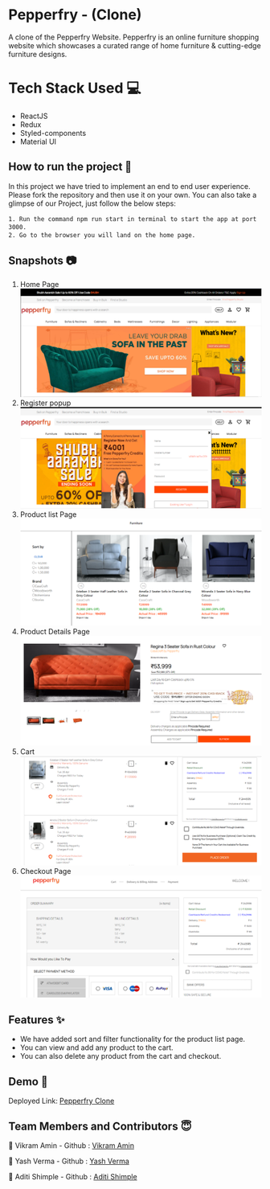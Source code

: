 # Pepperfry - (Clone)
A clone of the Pepperfry Website. Pepperfry is an online furniture shopping website which showcases a curated range of home furniture & cutting-edge furniture designs.
# Tech Stack Used :computer:
- ReactJS
- Redux
- Styled-components
- Material UI
## How to run the project :rocket:
In this project we have tried to implement an end to end user experience. Please fork the repository and then use it on your own.
You can also take a glimpse of our Project, just follow the below steps:
```
1. Run the command npm run start in terminal to start the app at port 3000.
2. Go to the browser you will land on the home page.
```
## Snapshots :camera:
1. Home Page
![Home Page](/Frontend/src/Images/homepage.png)
2. Register popup
![Register Popup](/src/Images/login.png)
3. Product list Page
![Product List Page](/src/Images/productlist.png)
4. Product Details Page
![Product Detail Page](/src/Images/productdetail.png)
5. Cart
![Cart](/src/Images/cart.png)
6. Checkout Page
![Checkout Page](/src/Images/checkout.png)
## Features :sparkles:
- We have added sort and filter functionality for the product list page.
- You can view and add any product to the cart.
- You can also delete any product from the cart and checkout.
## Demo :movie_camera:
Deployed Link: [Pepperfry Clone](https://clone-pepperfry.netlify.app/)
## Team Members and Contributors :innocent:

:bust_in_silhouette: Vikram Amin - Github : [Vikram Amin](https://github.com/Vikram-amin)

:bust_in_silhouette: Yash Verma - Github : [Yash Verma](https://github.com/Yashverma1814)

:bust_in_silhouette: Aditi Shimple - Github : [Aditi Shimple](https://github.com/aditishimple)
